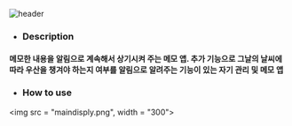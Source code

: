 ![header](https://capsule-render.vercel.app/api?type=waving&color=auto&height=300&section=header&text=Todobin&fontSize=90)

* ###  Description
 ####  메모한 내용을 알림으로 계속해서 상기시켜 주는 메모 앱. 추가 기능으로 그날의 날씨에 따라 우산을 챙겨야 하는지 여부를 알림으로 알려주는 기능이 있는 자기 관리 및 메모 앱
* ###  How to use
<img src = "maindisply.png", width = "300">

